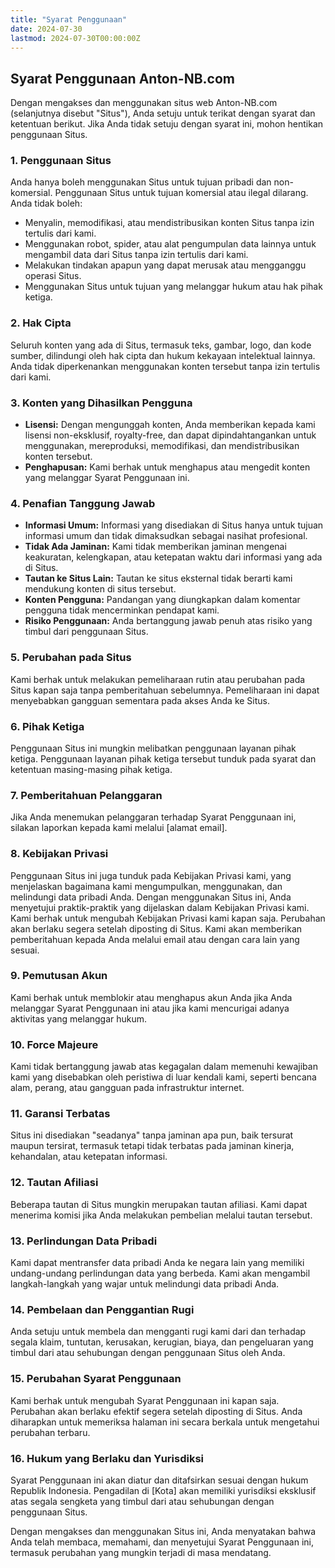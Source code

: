 ```yaml
---
title: "Syarat Penggunaan"
date: 2024-07-30
lastmod: 2024-07-30T00:00:00Z
---
```


## Syarat Penggunaan Anton-NB.com

Dengan mengakses dan menggunakan situs web Anton-NB.com (selanjutnya disebut "Situs"), Anda setuju untuk terikat dengan syarat dan ketentuan berikut. Jika Anda tidak setuju dengan syarat ini, mohon hentikan penggunaan Situs.

### 1. Penggunaan Situs

Anda hanya boleh menggunakan Situs untuk tujuan pribadi dan non-komersial. Penggunaan Situs untuk tujuan komersial atau ilegal dilarang. Anda tidak boleh:
- Menyalin, memodifikasi, atau mendistribusikan konten Situs tanpa izin tertulis dari kami.
- Menggunakan robot, spider, atau alat pengumpulan data lainnya untuk mengambil data dari Situs tanpa izin tertulis dari kami.
- Melakukan tindakan apapun yang dapat merusak atau mengganggu operasi Situs.
- Menggunakan Situs untuk tujuan yang melanggar hukum atau hak pihak ketiga.

### 2. Hak Cipta

Seluruh konten yang ada di Situs, termasuk teks, gambar, logo, dan kode sumber, dilindungi oleh hak cipta dan hukum kekayaan intelektual lainnya. Anda tidak diperkenankan menggunakan konten tersebut tanpa izin tertulis dari kami.

### 3. Konten yang Dihasilkan Pengguna

- **Lisensi:** Dengan mengunggah konten, Anda memberikan kepada kami lisensi non-eksklusif, royalty-free, dan dapat dipindahtangankan untuk menggunakan, mereproduksi, memodifikasi, dan mendistribusikan konten tersebut.
- **Penghapusan:** Kami berhak untuk menghapus atau mengedit konten yang melanggar Syarat Penggunaan ini.

### 4. Penafian Tanggung Jawab

- **Informasi Umum:** Informasi yang disediakan di Situs hanya untuk tujuan informasi umum dan tidak dimaksudkan sebagai nasihat profesional.
- **Tidak Ada Jaminan:** Kami tidak memberikan jaminan mengenai keakuratan, kelengkapan, atau ketepatan waktu dari informasi yang ada di Situs.
- **Tautan ke Situs Lain:** Tautan ke situs eksternal tidak berarti kami mendukung konten di situs tersebut.
- **Konten Pengguna:** Pandangan yang diungkapkan dalam komentar pengguna tidak mencerminkan pendapat kami.
- **Risiko Penggunaan:** Anda bertanggung jawab penuh atas risiko yang timbul dari penggunaan Situs.

### 5. Perubahan pada Situs

Kami berhak untuk melakukan pemeliharaan rutin atau perubahan pada Situs kapan saja tanpa pemberitahuan sebelumnya. Pemeliharaan ini dapat menyebabkan gangguan sementara pada akses Anda ke Situs.

### 6. Pihak Ketiga

Penggunaan Situs ini mungkin melibatkan penggunaan layanan pihak ketiga. Penggunaan layanan pihak ketiga tersebut tunduk pada syarat dan ketentuan masing-masing pihak ketiga.

### 7. Pemberitahuan Pelanggaran

Jika Anda menemukan pelanggaran terhadap Syarat Penggunaan ini, silakan laporkan kepada kami melalui [alamat email].

### 8. Kebijakan Privasi

Penggunaan Situs ini juga tunduk pada Kebijakan Privasi kami, yang menjelaskan bagaimana kami mengumpulkan, menggunakan, dan melindungi data pribadi Anda. Dengan menggunakan Situs ini, Anda menyetujui praktik-praktik yang dijelaskan dalam Kebijakan Privasi kami. Kami berhak untuk mengubah Kebijakan Privasi kami kapan saja. Perubahan akan berlaku segera setelah diposting di Situs. Kami akan memberikan pemberitahuan kepada Anda melalui email atau dengan cara lain yang sesuai.

### 9. Pemutusan Akun

Kami berhak untuk memblokir atau menghapus akun Anda jika Anda melanggar Syarat Penggunaan ini atau jika kami mencurigai adanya aktivitas yang melanggar hukum.

### 10. Force Majeure

Kami tidak bertanggung jawab atas kegagalan dalam memenuhi kewajiban kami yang disebabkan oleh peristiwa di luar kendali kami, seperti bencana alam, perang, atau gangguan pada infrastruktur internet.

### 11. Garansi Terbatas

Situs ini disediakan "seadanya" tanpa jaminan apa pun, baik tersurat maupun tersirat, termasuk tetapi tidak terbatas pada jaminan kinerja, kehandalan, atau ketepatan informasi.

### 12. Tautan Afiliasi

Beberapa tautan di Situs mungkin merupakan tautan afiliasi. Kami dapat menerima komisi jika Anda melakukan pembelian melalui tautan tersebut.

### 13. Perlindungan Data Pribadi

Kami dapat mentransfer data pribadi Anda ke negara lain yang memiliki undang-undang perlindungan data yang berbeda. Kami akan mengambil langkah-langkah yang wajar untuk melindungi data pribadi Anda.

### 14. Pembelaan dan Penggantian Rugi

Anda setuju untuk membela dan mengganti rugi kami dari dan terhadap segala klaim, tuntutan, kerusakan, kerugian, biaya, dan pengeluaran yang timbul dari atau sehubungan dengan penggunaan Situs oleh Anda.

### 15. Perubahan Syarat Penggunaan

Kami berhak untuk mengubah Syarat Penggunaan ini kapan saja. Perubahan akan berlaku efektif segera setelah diposting di Situs. Anda diharapkan untuk memeriksa halaman ini secara berkala untuk mengetahui perubahan terbaru.

### 16. Hukum yang Berlaku dan Yurisdiksi

Syarat Penggunaan ini akan diatur dan ditafsirkan sesuai dengan hukum Republik Indonesia. Pengadilan di [Kota] akan memiliki yurisdiksi eksklusif atas segala sengketa yang timbul dari atau sehubungan dengan penggunaan Situs.

Dengan mengakses dan menggunakan Situs ini, Anda menyatakan bahwa Anda telah membaca, memahami, dan menyetujui Syarat Penggunaan ini, termasuk perubahan yang mungkin terjadi di masa mendatang.
